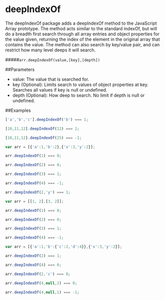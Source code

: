 # deepIndexOf
The deepIndexOf package adds a deepIndexOf method to the JavaScript Array prototype.  The method acts similar to the standard indexOf, but will do a breadth first search through all array entries and object properties for the value given, returning the index of the element in the original array that contains the value.  The method can also search by key/value pair, and can restrict how many level deeps it will search.

#####`arr.deepIndexOf(value,[key],[depth])`

##Parameters

- value: The value that is searched for.
- key (Optional): Limits search to values of object properties at key.  Searches all values if key is null or undefined.
- depth (Optional): How deep to search.  No limit if depth is null or undefined.

##Examples

```js
['a','b','c'].deepIndexOf('b') === 1;

[10,11,12].deepIndexOf(12) === 2;

[10,11,12].deepIndexOf(25) === -1;
```
```js
var arr = [{'a':1,'b':2},{'x':3,'y':2}];

arr.deepIndexOf(1) === 0;

arr.deepIndexOf(2) === 0;

arr.deepIndexOf(3) === 1;

arr.deepIndexOf(4) === -1;

arr.deepIndexOf(2,'y') === 1;
```
```js
var arr = [[1, 2],[3, 2]];

arr.deepIndexOf(1) === 0;

arr.deepIndexOf(2) === 0;

arr.deepIndexOf(3) === 1;

arr.deepIndexOf(4) === -1;
```
```js
var arr = [{'a':1,'b':{'c':2,'d':4}},{'x':3,'y':2}];

arr.deepIndexOf(2) === 1;

arr.deepIndexOf(4) === 0;

arr.deepIndexOf(2,'c') === 0;

arr.deepIndexOf(4,null,2) === 0;

arr.deepIndexOf(4,null,1) === -1;
```